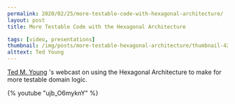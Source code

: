 ```yaml
---
permalink: 2020/02/25/more-testable-code-with-hexagonal-architecture/
layout: post
title: More Testable Code with the Hexagonal Architecture

tags: [video, presentations]
thumbnail: /img/posts/more-testable-hexagonal-architecture/thumbnail-420x255.webp
alttext: Ted Young
---
```


<a href="https://twitter.com/jitterted">Ted M. Young</a> 's webcast on using the Hexagonal Architecture
to make for more testable domain logic.

{% youtube "ujb_O6myknY" %}
